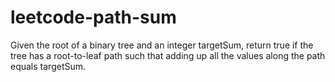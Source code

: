 # leetcode-path-sum
Given the root of a binary tree and an integer targetSum, return true if the tree has a root-to-leaf path such that adding up all the values along the path equals targetSum.
